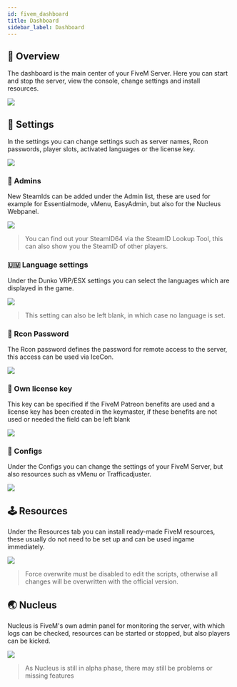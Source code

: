 ```yaml
---
id: fivem_dashboard
title: Dashboard
sidebar_label: Dashboard
---
```



## 📔 Overview

The dashboard is the main center of your FiveM Server. Here you can start and stop the server, view the console, change settings and install resources.

![](https://screensaver01.zap-hosting.com/index.php/s/kM66JBKRbNweY7N/preview)

## 🔧 Settings

In the settings you can change settings such as server names, Rcon passwords, player slots, activated languages or the license key.

![](https://screensaver01.zap-hosting.com/index.php/s/8QTKrAdjaHCacZS/preview)

### 🔐 Admins

New SteamIds can be added under the Admin list, these are used for example for Essentialmode, vMenu, EasyAdmin, but also for the Nucleus Webpanel.

![](https://screensaver01.zap-hosting.com/index.php/s/x5KwQy6sXSK3c6D/preview)

> You can find out your SteamID64 via the SteamID Lookup Tool, this can also show you the SteamID of other players.

### 🇺🇲 Language settings

Under the Dunko VRP/ESX settings you can select the languages which are displayed in the game.

![](https://screensaver01.zap-hosting.com/index.php/s/bLaertEgNntFRef/preview)

> This setting can also be left blank, in which case no language is set.

### 🔑 Rcon Password

The Rcon password defines the password for remote access to the server, this access can be used via IceCon.

![](https://screensaver01.zap-hosting.com/index.php/s/YkH4JRrCTx8GD6P/preview)

### 📑 Own license key

This key can be specified if the FiveM Patreon benefits are used and a license key has been created in the keymaster, if these benefits are not used or needed the field can be left blank

![](https://screensaver01.zap-hosting.com/index.php/s/r7fPnB5tZfBxsJj/preview)

### 📖 Configs

Under the Configs you can change the settings of your FiveM Server, but also resources such as vMenu or Trafficadjuster.

![](https://screensaver01.zap-hosting.com/index.php/s/RRsyW5ssrE5JRfX/preview)

## 🕹 Resources

Under the Resources tab you can install ready-made FiveM resources, these usually do not need to be set up and can be used ingame immediately.

![](https://screensaver01.zap-hosting.com/index.php/s/6LwmdHMZonnA6ny/preview)

> Force overwrite must be disabled to edit the scripts, otherwise all changes will be overwritten with the official version.

## 🌏 Nucleus

Nucleus is FiveM's own admin panel for monitoring the server, with which logs can be checked, resources can be started or stopped, but also players can be kicked.

![](https://screensaver01.zap-hosting.com/index.php/s/yt3T9rYcqbPsKjZ/preview)

> As Nucleus is still in alpha phase, there may still be problems or missing features